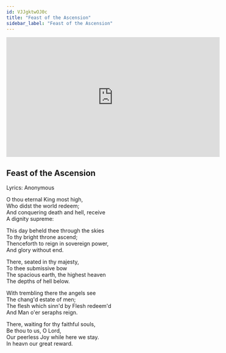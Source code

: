 ```yaml
---
id: VJJgktwOJ0c
title: "Feast of the Ascension"
sidebar_label: "Feast of the Ascension"
---
```


<div class="video-float-container">
  <iframe
    width="560"
    height="315"
    src="https://www.youtube.com/embed/VJJgktwOJ0c"
    title="YouTube video player"
    frameborder="0"
    allow="accelerometer; autoplay; clipboard-write; encrypted-media; gyroscope; picture-in-picture; web-share"
    referrerpolicy="strict-origin-when-cross-origin"
    allowfullscreen
  ></iframe>
</div>

## Feast of the Ascension

Lyrics: Anonymous

O thou eternal King most high,  
Who didst the world redeem;  
And conquering death and hell, receive  
A dignity supreme:

This day beheld thee through the skies  
To thy bright throne ascend;  
Thenceforth to reign in sovereign power,  
And glory without end.

There, seated in thy majesty,  
To thee submissive bow  
The spacious earth, the highest heaven  
The depths of hell below.

With trembling there the angels see  
The chang'd estate of men;  
The flesh which sinn'd by Flesh redeem'd  
And Man o'er seraphs reign.

There, waiting for thy faithful souls,  
Be thou to us, O Lord,  
Our peerless Joy while here we stay.  
In heavn our great reward.
